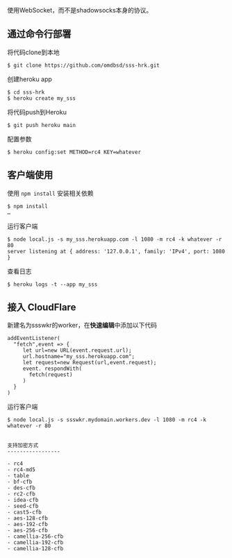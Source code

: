使用WebSocket，而不是shadowsocks本身的协议。

通过命令行部署
--------------

将代码clone到本地

```
$ git clone https://github.com/omdbsd/sss-hrk.git
```

创建heroku app

```
$ cd sss-hrk
$ heroku create my_sss
```

将代码push到Heroku

```
$ git push heroku main
```

配置参数

```
$ heroku config:set METHOD=rc4 KEY=whatever
```


客户端使用
----------

使用 `npm install` 安装相关依赖

```
$ npm install
…
```

运行客户端

```
$ node local.js -s my_sss.herokuapp.com -l 1080 -m rc4 -k whatever -r 80
server listening at { address: '127.0.0.1', family: 'IPv4', port: 1080 }
```

查看日志

```
$ heroku logs -t --app my_sss
```

接入 CloudFlare
---------------

新建名为ssswkr的worker，在**快速编辑**中添加以下代码

```
addEventListener(
  "fetch",event => {
     let url=new URL(event.request.url);
     url.hostname="my_sss.herokuapp.com";
     let request=new Request(url,event.request);
     event. respondWith(
       fetch(request)
     )
  }
)
```

运行客户端

```
$ node local.js -s ssswkr.mydomain.workers.dev -l 1080 -m rc4 -k whatever -r 80


支持加密方式
-----------------

- rc4
- rc4-md5
- table
- bf-cfb
- des-cfb
- rc2-cfb
- idea-cfb
- seed-cfb
- cast5-cfb
- aes-128-cfb
- aes-192-cfb
- aes-256-cfb
- camellia-256-cfb
- camellia-192-cfb
- camellia-128-cfb
